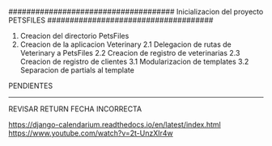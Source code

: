 #####################################
Inicializacion del proyecto PETSFILES
#####################################

1. Creacion del directorio PetsFiles
2. Creacion de la aplicacion Veterinary
2.1 Delegacion de rutas de Veterinary a PetsFiles
2.2 Creacion de registro de veterinarias
2.3 Creacion de registro de clientes
3.1 Modularizacion de templates
3.2 Separacion de partials al template

PENDIENTES
**********

REVISAR RETURN FECHA INCORRECTA

https://django-calendarium.readthedocs.io/en/latest/index.html
https://www.youtube.com/watch?v=2t-UnzXIr4w